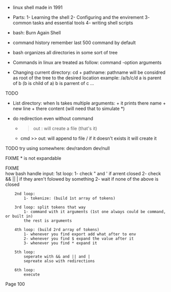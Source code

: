 + linux shell made in 1991
+ Parts:
    1- Learning the shell
    2- Configuring and the envirement
    3- common tasks and essential tools 
    4- writing shell scripts

+ bash: Burn Again Shell
+ command history remember last 500 command by default
+ bash organizes all directories in some sort of tree

+ Commands in linux are treated as follow:
    command -option arguments

+ Changing current directory:
    cd + pathname: pathname will be considred as root of the tree to the desired location
    example:
        /a/b/c/d
        a is parent of b  (b is child of a)
        b is parrent of c
        ...

TODO
+ List directory:
    when ls takes multiple arguments:
        + it prints there name + new line + there content (will need that to simulate *)


+ do redirection even without command
    + > out : will create a file (that's it)
    + cmd >> out: will append to file / if it doesn't exists it will create it

TODO
    try using somewhere:
        dev/random
        dev/null

FIXME
    * is not expandable

FIXME  
    how bash handle input:
        1st loop:
            1- check " and ' if arrent closed
            2- check && || | if they aren't folowed by something
            2- wait if none of the above is closed

        2nd loop:
            1- tokenize: (build 1st array of tokens)

        3rd loop: split tokens that way
            1- command with it arguments (1st one always could be command, or built in)
            the rest is arguments

        4th loop: (build 2rd array of tokens)
            1- whenever you find export add what after to env
            2- whenever you find $ expand the value after it
            3- whenever you find * expand it
        
        5th loop:
            seperate with && and || and |
            sepreate also with redirections

        6th loop:
            execute

Page 100